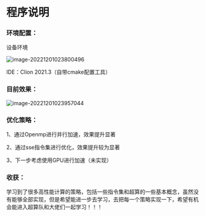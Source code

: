 # 程序说明

### 环境配置：

设备环境

![image-20221201023800496](C:\Users\hp\AppData\Roaming\Typora\typora-user-images\image-20221201023800496.png)

IDE：Clion 2021.3（自带cmake配置工具）

### 目前效果：

![image-20221201023957044](C:\Users\hp\AppData\Roaming\Typora\typora-user-images\image-20221201023957044.png)

### 优化策略：

1、通过Openmp进行并行加速，效果提升显著

2、通过sse指令集进行优化，效果提升较为显著

3、下一步考虑使用GPU进行加速（未实现）

### 收获：

学习到了很多高性能计算的策略，包括一些指令集和超算的一些基本概念，虽然没有能够全部实现，但是希望能进一步去学习，去把每一个策略实现一下，希望有机会能进入超算队和大佬们一起学习！！！